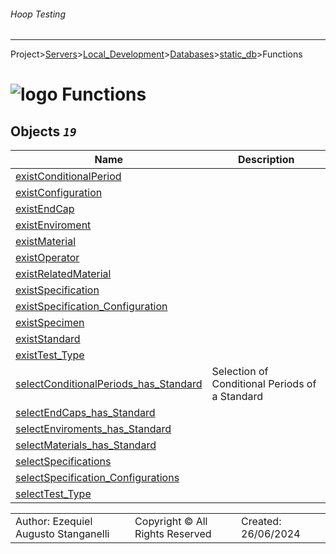###### Hoop Testing
___
Project>[Servers](../../../../Servers.md)>[Local_Development](../../../Local_Development.md)>[Databases](../../Databases.md)>[static_db](../static_db.md)>Functions


# ![logo](../../../../../Images/folder64.svg) Functions



## <a name="#Functions"></a>Objects _`19`_
|Name|Description|
|---|---|
|[existConditionalPeriod](existConditionalPeriod.md)||
|[existConfiguration](existConfiguration.md)||
|[existEndCap](existEndCap.md)||
|[existEnviroment](existEnviroment.md)||
|[existMaterial](existMaterial.md)||
|[existOperator](existOperator.md)||
|[existRelatedMaterial](existRelatedMaterial.md)||
|[existSpecification](existSpecification.md)||
|[existSpecification_Configuration](existSpecification_Configuration.md)||
|[existSpecimen](existSpecimen.md)||
|[existStandard](existStandard.md)||
|[existTest_Type](existTest_Type.md)||
|[selectConditionalPeriods_has_Standard](selectConditionalPeriods_has_Standard.md)|Selection of Conditional Periods of a Standard|
|[selectEndCaps_has_Standard](selectEndCaps_has_Standard.md)||
|[selectEnviroments_has_Standard](selectEnviroments_has_Standard.md)||
|[selectMaterials_has_Standard](selectMaterials_has_Standard.md)||
|[selectSpecifications](selectSpecifications.md)||
|[selectSpecification_Configurations](selectSpecification_Configurations.md)||
|[selectTest_Type](selectTest_Type.md)||

||||
|---|---|---|
|Author: Ezequiel Augusto Stanganelli|Copyright © All Rights Reserved|Created: 26/06/2024|